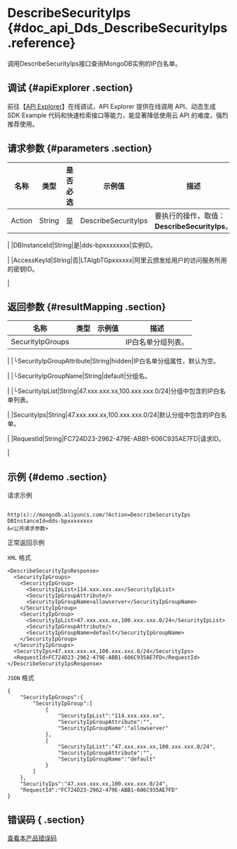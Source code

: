 # DescribeSecurityIps {#doc_api_Dds_DescribeSecurityIps .reference}

调用DescribeSecurityIps接口查询MongoDB实例的IP白名单。

## 调试 {#apiExplorer .section}

前往【[API Explorer](https://api.aliyun.com/#product=Dds&api=DescribeSecurityIps)】在线调试，API Explorer 提供在线调用 API、动态生成 SDK Example 代码和快速检索接口等能力，能显著降低使用云 API 的难度，强烈推荐使用。

## 请求参数 {#parameters .section}

|名称|类型|是否必选|示例值|描述|
|--|--|----|---|--|
|Action|String|是|DescribeSecurityIps|要执行的操作，取值：**DescribeSecurityIps**。

 |
|DBInstanceId|String|是|dds-bpxxxxxxxx|实例ID。

 |
|AccessKeyId|String|否|LTAIgbTGpxxxxxx|阿里云颁发给用户的访问服务所用的密钥ID。

 |

## 返回参数 {#resultMapping .section}

|名称|类型|示例值|描述|
|--|--|---|--|
|SecurityIpGroups| | |IP白名单分组列表。

 |
|└SecurityIpGroupAttribute|String|hidden|IP白名单分组属性，默认为空。

 |
|└SecurityIpGroupName|String|default|分组名。

 |
|└SecurityIpList|String|47.xxx.xxx.xx,100.xxx.xxx.0/24|分组中包含的IP白名单列表。

 |
|SecurityIps|String|47.xxx.xxx.xx,100.xxx.xxx.0/24|默认分组中包含的IP白名单。

 |
|RequestId|String|FC724D23-2962-479E-ABB1-606C935AE7FD|请求ID。

 |

## 示例 {#demo .section}

请求示例

``` {#request_demo}

http(s)://mongodb.aliyuncs.com/?Action=DescribeSecurityIps
DBInstanceId=dds-bpxxxxxxxx
&<公共请求参数>

```

正常返回示例

`XML` 格式

``` {#xml_return_success_demo}
<DescribeSecurityIpsResponse>
  <SecurityIpGroups>
    <SecurityIpGroup>
      <SecurityIpList>114.xxx.xxx.xx</SecurityIpList>
      <SecurityIpGroupAttribute/>
      <SecurityIpGroupName>allowserver</SecurityIpGroupName>
    </SecurityIpGroup>
    <SecurityIpGroup>
      <SecurityIpList>47.xxx.xxx.xx,100.xxx.xxx.0/24</SecurityIpList>
      <SecurityIpGroupAttribute/>
      <SecurityIpGroupName>default</SecurityIpGroupName>
    </SecurityIpGroup>
  </SecurityIpGroups>
  <SecurityIps>47.xxx.xxx.xx,100.xxx.xxx.0/24</SecurityIps>
  <RequestId>FC724D23-2962-479E-ABB1-606C935AE7FD</RequestId>
</DescribeSecurityIpsResponse>

```

`JSON` 格式

``` {#json_return_success_demo}
{
	"SecurityIpGroups":{
		"SecurityIpGroup":[
			{
				"SecurityIpList":"114.xxx.xxx.xx",
				"SecurityIpGroupAttribute":"",
				"SecurityIpGroupName":"allowserver"
			},
			{
				"SecurityIpList":"47.xxx.xxx.xx,100.xxx.xxx.0/24",
				"SecurityIpGroupAttribute":"",
				"SecurityIpGroupName":"default"
			}
		]
	},
	"SecurityIps":"47.xxx.xxx.xx,100.xxx.xxx.0/24",
	"RequestId":"FC724D23-2962-479E-ABB1-606C935AE7FD"
}
```

## 错误码 { .section}

[查看本产品错误码](https://error-center.aliyun.com/status/product/Dds)

